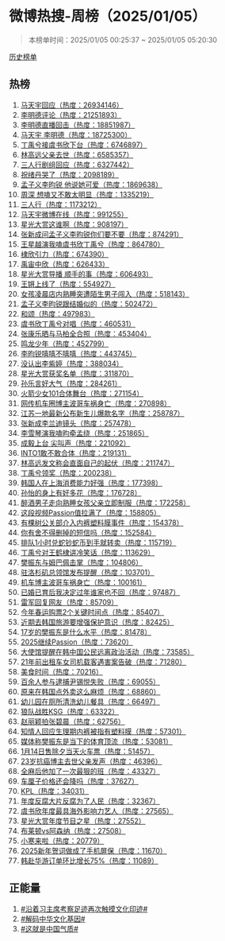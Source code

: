 <h1>
微博热搜-周榜（2025/01/05）
</h1>
<blockquote>
<p>
本榜单时间：2025/01/05 00:25:37 ~ 2025/01/05 05:20:30
</p>
</blockquote>
<p>
<a href="https://github.com/daifee/weibo-hot-search/tree/main/archives/weekly">历史榜单</a>
</p>
<h2>
热榜
</h2>
<ol>

<li>
<a href="https://s.weibo.com/weibo?q=%23%E9%A9%AC%E5%A4%A9%E5%AE%87%E5%9B%9E%E5%BA%94%23" target="weibo">
马天宇回应（热度：26934146）
</a>
</li>

<li>
<a href="https://s.weibo.com/weibo?q=%23%E6%9D%8E%E6%98%8E%E5%BE%B7%E8%AF%84%E8%AE%BA%23" target="weibo">
李明德评论（热度：21251893）
</a>
</li>

<li>
<a href="https://s.weibo.com/weibo?q=%23%E6%9D%8E%E6%98%8E%E5%BE%B7%E7%9B%B4%E6%92%AD%E5%9B%9E%E5%87%BB%23" target="weibo">
李明德直播回击（热度：18851987）
</a>
</li>

<li>
<a href="https://s.weibo.com/weibo?q=%23%E9%A9%AC%E5%A4%A9%E5%AE%87%20%E6%9D%8E%E6%98%8E%E5%BE%B7%23" target="weibo">
马天宇 李明德（热度：18725300）
</a>
</li>

<li>
<a href="https://s.weibo.com/weibo?q=%23%E4%B8%81%E7%A6%B9%E5%85%AE%E6%8E%A5%E8%99%9E%E4%B9%A6%E6%AC%A3%E4%B8%8B%E5%8F%B0%23" target="weibo">
丁禹兮接虞书欣下台（热度：6746897）
</a>
</li>

<li>
<a href="https://s.weibo.com/weibo?q=%23%E6%9E%97%E9%AB%98%E8%BF%9C%E7%88%B6%E4%BA%B2%E5%8E%BB%E4%B8%96%23" target="weibo">
林高远父亲去世（热度：6585357）
</a>
</li>

<li>
<a href="https://s.weibo.com/weibo?q=%23%E4%B8%89%E4%BA%BA%E8%A1%8C%E5%89%A7%E7%BB%84%E5%9B%9E%E5%BA%94%23" target="weibo">
三人行剧组回应（热度：6327442）
</a>
</li>

<li>
<a href="https://s.weibo.com/weibo?q=%23%E7%A5%9D%E7%BB%AA%E4%B8%B9%E5%93%AD%E4%BA%86%23" target="weibo">
祝绪丹哭了（热度：2098189）
</a>
</li>

<li>
<a href="https://s.weibo.com/weibo?q=%23%E5%AD%9F%E5%AD%90%E4%B9%89%E6%9D%8E%E6%98%80%E9%94%90%20%E4%BB%96%E8%AF%B4%E5%A5%B9%E5%8F%AF%E7%88%B1%23" target="weibo">
孟子义李昀锐 他说她可爱（热度：1869638）
</a>
</li>

<li>
<a href="https://s.weibo.com/weibo?q=%23%E5%91%A8%E6%B7%B1%20%E6%83%B3%E5%97%91%E5%8F%88%E4%B8%8D%E6%95%A2%E5%A4%AA%E6%98%8E%E6%98%BE%23" target="weibo">
周深 想嗑又不敢太明显（热度：1335219）
</a>
</li>

<li>
<a href="https://s.weibo.com/weibo?q=%23%E4%B8%89%E4%BA%BA%E8%A1%8C%23" target="weibo">
三人行（热度：1173212）
</a>
</li>

<li>
<a href="https://s.weibo.com/weibo?q=%23%E9%A9%AC%E5%A4%A9%E5%AE%87%E5%BE%AE%E5%8D%9A%E5%9C%A8%E7%BA%BF%23" target="weibo">
马天宇微博在线（热度：991255）
</a>
</li>

<li>
<a href="https://s.weibo.com/weibo?q=%23%E6%98%9F%E5%85%89%E5%A4%A7%E8%B5%8F%E8%BF%99%E8%B0%81%E5%95%8A%23" target="weibo">
星光大赏这谁啊（热度：908197）
</a>
</li>

<li>
<a href="https://s.weibo.com/weibo?q=%23%E5%BC%A0%E6%96%B0%E6%88%90%E9%97%AE%E5%AD%9F%E5%AD%90%E4%B9%89%E6%9D%8E%E6%98%80%E9%94%90%E4%BD%A0%E4%BB%AC%E8%A6%81%E4%B8%8D%E8%A6%81%23" target="weibo">
张新成问孟子义李昀锐你们要不要（热度：874291）
</a>
</li>

<li>
<a href="https://s.weibo.com/weibo?q=%23%E7%8E%8B%E6%98%9F%E8%B6%8A%E6%BC%94%E6%88%91%E5%97%91%E8%99%9E%E4%B9%A6%E6%AC%A3%E4%B8%81%E7%A6%B9%E5%85%AE%23" target="weibo">
王星越演我嗑虞书欣丁禹兮（热度：864780）
</a>
</li>

<li>
<a href="https://s.weibo.com/weibo?q=%23%E6%A3%A3%E6%AC%A3%E5%BC%95%E5%8A%9B%23" target="weibo">
棣欣引力（热度：674390）
</a>
</li>

<li>
<a href="https://s.weibo.com/weibo?q=%23%E7%A6%B9%E5%AE%99%E4%B8%AD%E6%AC%A3%23" target="weibo">
禹宙中欣（热度：626433）
</a>
</li>

<li>
<a href="https://s.weibo.com/weibo?q=%23%E6%98%9F%E5%85%89%E5%A4%A7%E8%B5%8F%E5%AF%BC%E6%92%AD%20%E9%A1%BA%E6%89%8B%E7%9A%84%E4%BA%8B%23" target="weibo">
星光大赏导播 顺手的事（热度：606493）
</a>
</li>

<li>
<a href="https://s.weibo.com/weibo?q=%23%E7%8E%8B%E9%94%B5%E4%B8%8A%E7%BA%BF%E4%BA%86%23" target="weibo">
王锵上线了（热度：554927）
</a>
</li>

<li>
<a href="https://s.weibo.com/weibo?q=%23%E5%A5%B3%E5%AD%A9%E5%87%8C%E6%99%A8%E5%BA%97%E5%86%85%E7%86%9F%E7%9D%A1%E7%AA%81%E9%81%AD%E9%99%8C%E7%94%9F%E7%94%B7%E5%AD%90%E9%97%AF%E5%85%A5%23" target="weibo">
女孩凌晨店内熟睡突遭陌生男子闯入（热度：518143）
</a>
</li>

<li>
<a href="https://s.weibo.com/weibo?q=%23%E5%AD%9F%E5%AD%90%E4%B9%89%E6%9D%8E%E6%98%80%E9%94%90%E8%B7%9F%E7%BB%93%E5%A9%9A%E4%BC%BC%E7%9A%84%23" target="weibo">
孟子义李昀锐跟结婚似的（热度：502472）
</a>
</li>

<li>
<a href="https://s.weibo.com/weibo?q=%23%E5%92%8C%E9%A2%82%23" target="weibo">
和颂（热度：497983）
</a>
</li>

<li>
<a href="https://s.weibo.com/weibo?q=%23%E8%99%9E%E4%B9%A6%E6%AC%A3%E4%B8%81%E7%A6%B9%E5%85%AE%E5%AF%B9%E5%94%B1%23" target="weibo">
虞书欣丁禹兮对唱（热度：460531）
</a>
</li>

<li>
<a href="https://s.weibo.com/weibo?q=%23%E5%BC%A0%E5%BA%B7%E4%B9%90%E6%99%92%E4%B8%8E%E9%A9%AC%E6%9F%8F%E5%85%A8%E5%90%88%E7%85%A7%23" target="weibo">
张康乐晒与马柏全合照（热度：453404）
</a>
</li>

<li>
<a href="https://s.weibo.com/weibo?q=%23%E9%B8%A3%E9%BE%99%E5%B0%91%E5%B9%B4%23" target="weibo">
鸣龙少年（热度：452799）
</a>
</li>

<li>
<a href="https://s.weibo.com/weibo?q=%23%E6%9D%8E%E6%98%80%E9%94%90%E5%98%BB%E5%98%BB%E4%B8%8D%E5%98%BB%E5%98%BB%23" target="weibo">
李昀锐嘻嘻不嘻嘻（热度：443745）
</a>
</li>

<li>
<a href="https://s.weibo.com/weibo?q=%23%E6%B2%A1%E8%AE%A4%E5%87%BA%E6%9D%8E%E7%B4%AB%E5%A9%B7%23" target="weibo">
没认出李紫婷（热度：388034）
</a>
</li>

<li>
<a href="https://s.weibo.com/weibo?q=%23%E6%98%9F%E5%85%89%E5%A4%A7%E8%B5%8F%E8%8E%B7%E5%A5%96%E5%90%8D%E5%8D%95%23" target="weibo">
星光大赏获奖名单（热度：311870）
</a>
</li>

<li>
<a href="https://s.weibo.com/weibo?q=%23%E5%AD%99%E4%B9%90%E8%A8%80%E5%A5%BD%E5%A4%A7%E6%B0%94%23" target="weibo">
孙乐言好大气（热度：284261）
</a>
</li>

<li>
<a href="https://s.weibo.com/weibo?q=%23%E7%81%AB%E7%AE%AD%E5%B0%91%E5%A5%B3101%E5%90%88%E4%BD%93%E8%88%9E%E5%8F%B0%23" target="weibo">
火箭少女101合体舞台（热度：271154）
</a>
</li>

<li>
<a href="https://s.weibo.com/weibo?q=%23%E7%BD%91%E4%BC%A0%E6%9C%BA%E8%BD%A6%E5%9C%88%E5%8D%9A%E4%B8%BB%E6%B3%A2%E5%93%A5%E8%BD%A6%E7%A5%B8%E8%BA%AB%E4%BA%A1%23" target="weibo">
网传机车圈博主波哥车祸身亡（热度：270898）
</a>
</li>

<li>
<a href="https://s.weibo.com/weibo?q=%23%E6%B1%9F%E8%8B%8F%E4%B8%80%E5%9C%B0%E6%9C%80%E6%96%B0%E5%85%AC%E5%B8%83%E6%96%B0%E7%94%9F%E5%84%BF%E7%88%86%E6%AC%BE%E5%90%8D%E5%AD%97%23" target="weibo">
江苏一地最新公布新生儿爆款名字（热度：258787）
</a>
</li>

<li>
<a href="https://s.weibo.com/weibo?q=%23%E5%BC%A0%E6%96%B0%E6%88%90%E6%9D%8E%E5%85%B0%E8%BF%AA%E9%95%9C%E5%A4%B4%23" target="weibo">
张新成李兰迪镜头（热度：257478）
</a>
</li>

<li>
<a href="https://s.weibo.com/weibo?q=%23%E6%9D%8E%E9%9B%AA%E7%90%B4%E6%BC%94%E6%88%91%E5%97%91%E6%98%80%E7%89%B5%E5%AD%9F%E7%BB%95%23" target="weibo">
李雪琴演我嗑昀牵孟绕（热度：251865）
</a>
</li>

<li>
<a href="https://s.weibo.com/weibo?q=%23%E6%88%90%E6%AF%85%E4%B8%8A%E5%8F%B0%20%E5%B0%96%E5%8F%AB%E5%A3%B0%23" target="weibo">
成毅上台 尖叫声（热度：221092）
</a>
</li>

<li>
<a href="https://s.weibo.com/weibo?q=%23INTO1%E6%95%A2%E4%B8%8D%E6%95%A2%E5%90%88%E4%BD%93%23" target="weibo">
INTO1敢不敢合体（热度：219131）
</a>
</li>

<li>
<a href="https://s.weibo.com/weibo?q=%23%E6%9E%97%E9%AB%98%E8%BF%9C%E5%8F%91%E6%96%87%E7%A7%B0%E4%BC%9A%E7%9B%B4%E9%9D%A2%E8%87%AA%E5%B7%B1%E7%9A%84%E8%B5%B7%E4%BC%8F%23" target="weibo">
林高远发文称会直面自己的起伏（热度：211747）
</a>
</li>

<li>
<a href="https://s.weibo.com/weibo?q=%23%E4%B8%81%E7%A6%B9%E5%85%AE%E9%A2%86%E5%A5%96%23" target="weibo">
丁禹兮领奖（热度：200238）
</a>
</li>

<li>
<a href="https://s.weibo.com/weibo?q=%23%E9%9F%A9%E5%9B%BD%E4%BA%BA%E5%9C%A8%E4%B8%8A%E6%B5%B7%E6%B6%88%E8%B4%B9%E8%83%BD%E5%8A%9B%E5%A5%BD%E5%BC%BA%23" target="weibo">
韩国人在上海消费能力好强（热度：177398）
</a>
</li>

<li>
<a href="https://s.weibo.com/weibo?q=%23%E5%AD%99%E6%80%A1%E7%9A%84%E8%BA%AB%E4%B8%8A%E6%9C%89%E5%A5%BD%E5%A4%9A%E8%8A%B1%23" target="weibo">
孙怡的身上有好多花（热度：176728）
</a>
</li>

<li>
<a href="https://s.weibo.com/weibo?q=%23%E9%86%89%E9%85%92%E7%94%B7%E5%AD%90%E8%B5%B0%E5%90%91%E7%86%9F%E7%9D%A1%E5%A5%B3%E5%AD%A9%E7%88%B6%E4%BA%B2%E7%AB%8B%E5%8D%B3%E5%88%B6%E6%9C%8D%23" target="weibo">
醉酒男子走向熟睡女孩父亲立即制服（热度：172258）
</a>
</li>

<li>
<a href="https://s.weibo.com/weibo?q=%23%E8%BF%99%E6%AE%B5%E8%A7%86%E9%A2%91Passion%E5%80%BC%E6%8B%89%E6%BB%A1%E4%BA%86%23" target="weibo">
这段视频Passion值拉满了（热度：158805）
</a>
</li>

<li>
<a href="https://s.weibo.com/weibo?q=%23%E6%9C%89%E6%A3%B5%E6%A0%91%E5%85%AC%E5%85%B3%E9%83%A8%E4%BB%8B%E5%85%A5%E5%86%85%E8%A3%A4%E5%A1%91%E6%96%99%E8%86%9C%E4%BA%8B%E4%BB%B6%23" target="weibo">
有棵树公关部介入内裤塑料膜事件（热度：154378）
</a>
</li>

<li>
<a href="https://s.weibo.com/weibo?q=%23%E4%BD%A0%E6%9C%89%E8%88%8D%E4%B8%8D%E5%BE%97%E5%88%A0%E6%8E%89%E7%9A%84%E7%9F%AD%E4%BF%A1%E5%90%97%23" target="weibo">
你有舍不得删掉的短信吗（热度：152584）
</a>
</li>

<li>
<a href="https://s.weibo.com/weibo?q=%23%E6%8E%92%E9%98%9F1%E5%B0%8F%E6%97%B6%E5%85%91%E8%9B%87%E9%92%9E%E8%9B%87%E5%B8%81%E5%88%B0%E6%89%8B%E5%B0%B1%E8%BD%AC%E5%8D%96%23" target="weibo">
排队1小时兑蛇钞蛇币到手就转卖（热度：115719）
</a>
</li>

<li>
<a href="https://s.weibo.com/weibo?q=%23%E4%B8%81%E7%A6%B9%E5%85%AE%E5%AF%B9%E7%8E%8B%E9%B9%A4%E6%A3%A3%E8%AE%B2%E5%86%B7%E7%AC%91%E8%AF%9D%23" target="weibo">
丁禹兮对王鹤棣讲冷笑话（热度：113629）
</a>
</li>

<li>
<a href="https://s.weibo.com/weibo?q=%23%E6%A8%8A%E6%8C%AF%E4%B8%9C%E4%B8%8E%E5%A7%86%E5%B7%B4%E4%BD%A9%E5%87%BB%E6%8E%8C%23" target="weibo">
樊振东与姆巴佩击掌（热度：104806）
</a>
</li>

<li>
<a href="https://s.weibo.com/weibo?q=%23%E9%A9%BB%E6%B4%9B%E6%9D%89%E7%9F%B6%E6%80%BB%E9%A2%86%E9%A6%86%E5%8F%91%E5%B8%83%E6%8F%90%E9%86%92%23" target="weibo">
驻洛杉矶总领馆发布提醒（热度：103701）
</a>
</li>

<li>
<a href="https://s.weibo.com/weibo?q=%23%E6%9C%BA%E8%BD%A6%E5%8D%9A%E4%B8%BB%E6%B3%A2%E5%93%A5%E8%BD%A6%E7%A5%B8%E8%BA%AB%E4%BA%A1%23" target="weibo">
机车博主波哥车祸身亡（热度：100161）
</a>
</li>

<li>
<a href="https://s.weibo.com/weibo?q=%23%E5%B7%B2%E5%A9%9A%E5%B7%B2%E8%82%B2%E5%90%8E%E6%88%91%E5%86%B3%E5%AE%9A%E8%BF%87%E5%B9%B4%E8%B0%81%E5%AE%B6%E4%B9%9F%E4%B8%8D%E5%9B%9E%23" target="weibo">
已婚已育后我决定过年谁家也不回（热度：97487）
</a>
</li>

<li>
<a href="https://s.weibo.com/weibo?q=%23%E9%9B%B7%E5%86%9B%E5%9B%9E%E5%A4%8D%E7%BD%91%E5%8F%8B%23" target="weibo">
雷军回复网友（热度：85709）
</a>
</li>

<li>
<a href="https://s.weibo.com/weibo?q=%23%E4%BB%8A%E5%B9%B4%E6%98%A5%E8%BF%90%E8%B4%AD%E7%A5%A82%E4%B8%AA%E5%85%B3%E9%94%AE%E6%97%B6%E9%97%B4%E7%82%B9%23" target="weibo">
今年春运购票2个关键时间点（热度：85407）
</a>
</li>

<li>
<a href="https://s.weibo.com/weibo?q=%23%E8%BF%91%E6%9C%9F%E5%8E%BB%E9%9F%A9%E5%9B%BD%E6%97%85%E6%B8%B8%E8%A6%81%E5%A2%9E%E5%BC%BA%E4%BF%9D%E6%8A%A4%E6%84%8F%E8%AF%86%23" target="weibo">
近期去韩国旅游要增强保护意识（热度：82425）
</a>
</li>

<li>
<a href="https://s.weibo.com/weibo?q=%2317%E5%B2%81%E7%9A%84%E6%A8%8A%E6%8C%AF%E4%B8%9C%E6%98%AF%E4%BB%80%E4%B9%88%E6%B0%B4%E5%B9%B3%23" target="weibo">
17岁的樊振东是什么水平（热度：81478）
</a>
</li>

<li>
<a href="https://s.weibo.com/weibo?q=%232025%E7%BB%A7%E7%BB%ADPassion%23" target="weibo">
2025继续Passion（热度：73620）
</a>
</li>

<li>
<a href="https://s.weibo.com/weibo?q=%23%E5%A4%A7%E4%BD%BF%E9%A6%86%E6%8F%90%E9%86%92%E5%9C%A8%E9%9F%A9%E4%B8%AD%E5%9B%BD%E5%85%AC%E6%B0%91%E8%BF%9C%E7%A6%BB%E6%94%BF%E6%B2%BB%E6%B4%BB%E5%8A%A8%23" target="weibo">
大使馆提醒在韩中国公民远离政治活动（热度：73585）
</a>
</li>

<li>
<a href="https://s.weibo.com/weibo?q=%2321%E5%B9%B4%E5%89%8D%E5%87%BA%E7%A7%9F%E8%BD%A6%E5%A5%B3%E5%8F%B8%E6%9C%BA%E8%BD%BD%E5%AE%A2%E9%81%87%E5%AE%B3%E6%A1%88%E5%91%8A%E7%A0%B4%23" target="weibo">
21年前出租车女司机载客遇害案告破（热度：71280）
</a>
</li>

<li>
<a href="https://s.weibo.com/weibo?q=%23%E7%BE%8E%E9%A3%9F%E6%97%B6%E9%97%B4%23" target="weibo">
美食时间（热度：70216）
</a>
</li>

<li>
<a href="https://s.weibo.com/weibo?q=%23%E7%99%BE%E4%BD%99%E4%BA%BA%E5%8F%82%E4%B8%8E%E9%80%AE%E6%8D%95%E5%B0%B9%E9%94%A1%E6%82%A6%E5%A4%B1%E8%B4%A5%23" target="weibo">
百余人参与逮捕尹锡悦失败（热度：69055）
</a>
</li>

<li>
<a href="https://s.weibo.com/weibo?q=%23%E5%8E%9F%E6%9D%A5%E5%9C%A8%E9%9F%A9%E5%9B%BD%E7%82%B9%E5%A4%96%E5%8D%96%E8%BF%99%E4%B9%88%E9%BA%BB%E7%83%A6%23" target="weibo">
原来在韩国点外卖这么麻烦（热度：68860）
</a>
</li>

<li>
<a href="https://s.weibo.com/weibo?q=%23%E5%B9%BC%E5%84%BF%E5%9B%AD%E5%9C%A8%E5%8E%95%E6%89%80%E6%B8%85%E6%B4%97%E5%B9%BC%E5%84%BF%E9%A4%90%E5%85%B7%23" target="weibo">
幼儿园在厕所清洗幼儿餐具（热度：66497）
</a>
</li>

<li>
<a href="https://s.weibo.com/weibo?q=%23%E7%8B%BC%E9%98%9F%E6%88%98%E8%83%9CKSG%23" target="weibo">
狼队战胜KSG（热度：63322）
</a>
</li>

<li>
<a href="https://s.weibo.com/weibo?q=%23%E8%B5%B5%E4%B8%BD%E9%A2%96%E6%8B%8D%E5%BC%A0%E7%A2%A7%E6%99%A8%23" target="weibo">
赵丽颖拍张碧晨（热度：62756）
</a>
</li>

<li>
<a href="https://s.weibo.com/weibo?q=%23%E7%9F%A5%E6%83%85%E4%BA%BA%E5%9B%9E%E5%BA%94%E7%94%9F%E7%90%86%E6%9C%9F%E5%86%85%E8%A3%A4%E8%A2%AB%E6%8C%87%E6%9C%89%E5%A1%91%E6%96%99%E8%86%9C%23" target="weibo">
知情人回应生理期内裤被指有塑料膜（热度：57301）
</a>
</li>

<li>
<a href="https://s.weibo.com/weibo?q=%23%E5%AA%92%E4%BD%93%E7%A7%B0%E6%A8%8A%E6%8C%AF%E4%B8%9C%E6%98%AF%E5%BD%93%E4%B8%8B%E7%9A%84%E4%BD%93%E8%82%B2%E9%A1%B6%E6%B5%81%23" target="weibo">
媒体称樊振东是当下的体育顶流（热度：53081）
</a>
</li>

<li>
<a href="https://s.weibo.com/weibo?q=%231%E6%9C%8814%E6%97%A5%E5%94%AE%E9%99%A4%E5%A4%95%E5%BD%93%E5%A4%A9%E7%81%AB%E8%BD%A6%E7%A5%A8%23" target="weibo">
1月14日售除夕当天火车票（热度：51457）
</a>
</li>

<li>
<a href="https://s.weibo.com/weibo?q=%2323%E5%B2%81%E6%8A%97%E7%99%8C%E5%8D%9A%E4%B8%BB%E5%8E%BB%E4%B8%96%E7%88%B6%E4%BA%B2%E5%8F%91%E5%A3%B0%23" target="weibo">
23岁抗癌博主去世父亲发声（热度：46396）
</a>
</li>

<li>
<a href="https://s.weibo.com/weibo?q=%23%E5%85%A8%E9%BA%BB%E5%90%8E%E4%BB%96%E5%8A%A0%E4%BA%86%E4%B8%80%E6%AC%A1%E6%9C%80%E7%8B%A0%E7%9A%84%E7%8F%AD%23" target="weibo">
全麻后他加了一次最狠的班（热度：43327）
</a>
</li>

<li>
<a href="https://s.weibo.com/weibo?q=%23%E8%BD%A6%E5%8E%98%E5%AD%90%E4%BB%B7%E6%A0%BC%E8%BF%98%E4%BC%9A%E9%99%8D%E5%90%97%23" target="weibo">
车厘子价格还会降吗（热度：37627）
</a>
</li>

<li>
<a href="https://s.weibo.com/weibo?q=%23KPL%23" target="weibo">
KPL（热度：34031）
</a>
</li>

<li>
<a href="https://s.weibo.com/weibo?q=%23%E5%B9%B4%E5%BA%A6%E5%8F%8D%E8%85%90%E5%A4%A7%E7%89%87%E5%8F%8D%E8%85%90%E4%B8%BA%E4%BA%86%E4%BA%BA%E6%B0%91%23" target="weibo">
年度反腐大片反腐为了人民（热度：32367）
</a>
</li>

<li>
<a href="https://s.weibo.com/weibo?q=%23%E8%99%9E%E4%B9%A6%E6%AC%A3%E5%B9%B4%E5%BA%A6%E6%9C%80%E5%85%B7%E6%B5%B7%E5%A4%96%E5%BD%B1%E5%93%8D%E5%8A%9B%E8%89%BA%E4%BA%BA%23" target="weibo">
虞书欣年度最具海外影响力艺人（热度：27565）
</a>
</li>

<li>
<a href="https://s.weibo.com/weibo?q=%23%E6%98%9F%E5%85%89%E5%A4%A7%E8%B5%8F%E5%B9%B4%E5%BA%A6%E8%8A%82%E7%9B%AE%E4%B9%8B%E6%98%9F%23" target="weibo">
星光大赏年度节目之星（热度：27552）
</a>
</li>

<li>
<a href="https://s.weibo.com/weibo?q=%23%E5%B8%83%E8%8E%B1%E9%A1%BFvs%E9%98%BF%E6%A3%AE%E7%BA%B3%23" target="weibo">
布莱顿vs阿森纳（热度：27508）
</a>
</li>

<li>
<a href="https://s.weibo.com/weibo?q=%23%E5%B0%8F%E5%AF%92%E6%9D%A5%E5%95%A6%23" target="weibo">
小寒来啦（热度：20779）
</a>
</li>

<li>
<a href="https://s.weibo.com/weibo?q=%232025%E6%96%B0%E5%B9%B4%E8%B4%BA%E8%AF%8D%E5%81%9A%E6%88%90%E4%BA%86%E6%89%8B%E6%9C%BA%E5%B1%8F%E4%BF%9D%23" target="weibo">
2025新年贺词做成了手机屏保（热度：11670）
</a>
</li>

<li>
<a href="https://s.weibo.com/weibo?q=%23%E9%9F%A9%E8%B5%B4%E5%8D%8E%E6%B8%B8%E8%AE%A2%E5%8D%95%E7%8E%AF%E6%AF%94%E5%A2%9E%E9%95%BF75%25%23" target="weibo">
韩赴华游订单环比增长75%（热度：11089）
</a>
</li>

</ol>
<h2>
正能量
</h2>
<ol>

<li>
<a href="https://s.weibo.com/weibo?q=%23%23%E6%B2%BF%E7%9D%80%E4%B9%A0%E4%B8%BB%E5%B8%AD%E8%80%83%E5%AF%9F%E8%B6%B3%E8%BF%B9%E5%86%8D%E6%AC%A1%E8%A7%A6%E6%91%B8%E6%96%87%E5%8C%96%E5%8D%B0%E8%BF%B9%23%23" target="weibo">
#沿着习主席考察足迹再次触摸文化印迹#
</a>
</li>

<li>
<a href="https://s.weibo.com/weibo?q=%23%23%E8%A7%A3%E7%A0%81%E4%B8%AD%E5%8D%8E%E6%96%87%E5%8C%96%E5%9F%BA%E5%9B%A0%23%23" target="weibo">
#解码中华文化基因#
</a>
</li>

<li>
<a href="https://s.weibo.com/weibo?q=%23%23%E8%BF%99%E5%B0%B1%E6%98%AF%E4%B8%AD%E5%9B%BD%E6%B0%94%E8%B4%A8%23%23" target="weibo">
#这就是中国气质#
</a>
</li>

</ol>